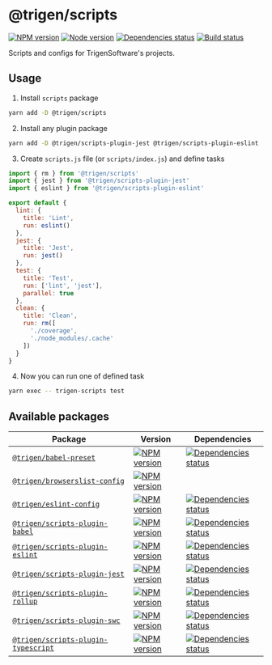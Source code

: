 # @trigen/scripts

[![NPM version][npm]][npm-url]
[![Node version][node]][node-url]
[![Dependencies status][deps]][deps-url]
[![Build status][build]][build-url]

[npm]: https://img.shields.io/npm/v/%40trigen/scripts.svg
[npm-url]: https://www.npmjs.com/package/@trigen/scripts

[node]: https://img.shields.io/node/v/%40trigen/scripts.svg
[node-url]: https://nodejs.org

[deps]: https://img.shields.io/librariesio/release/npm/@trigen/scripts
[deps-url]: https://libraries.io/npm/@trigen%2Fscripts/tree

[build]: https://img.shields.io/github/workflow/status/TrigenSoftware/scripts/CI.svg
[build-url]: https://github.com/TrigenSoftware/scripts/actions

Scripts and configs for TrigenSoftware's projects.

## Usage

1. Install `scripts` package

```bash
yarn add -D @trigen/scripts
```

2. Install any plugin package

```bash
yarn add -D @trigen/scripts-plugin-jest @trigen/scripts-plugin-eslint
```

3. Create `scripts.js` file (or `scripts/index.js`) and define tasks

```js
import { rm } from '@trigen/scripts'
import { jest } from '@trigen/scripts-plugin-jest'
import { eslint } from '@trigen/scripts-plugin-eslint'

export default {
  lint: {
    title: 'Lint',
    run: eslint()
  },
  jest: {
    title: 'Jest',
    run: jest()
  },
  test: {
    title: 'Test',
    run: ['lint', 'jest'],
    parallel: true
  },
  clean: {
    title: 'Clean',
    run: rm([
      './coverage',
      './node_modules/.cache'
    ])
  }
}
```

4. Now you can run one of defined task

```bash
yarn exec -- trigen-scripts test
```

## Available packages

| Package | Version | Dependencies |
|---------|---------|--------------|
| [`@trigen/babel-preset`](packages/babel-preset#readme) | [![NPM version][babel-preset-npm]][babel-preset-npm-url] | [![Dependencies status][babel-preset-deps]][babel-preset-deps-url] |
| [`@trigen/browserslist-config`](packages/browserslist-config#readme) | [![NPM version][browserslist-config-npm]][browserslist-config-npm-url] | |
| [`@trigen/eslint-config`](packages/eslint-config#readme) | [![NPM version][eslint-config-npm]][eslint-config-npm-url] | [![Dependencies status][eslint-config-deps]][eslint-config-deps-url] |
| [`@trigen/scripts-plugin-babel`](packages/scripts-plugin-babel#readme) | [![NPM version][plugin-babel-npm]][plugin-babel-npm-url] | [![Dependencies status][plugin-babel-deps]][plugin-babel-deps-url] |
| [`@trigen/scripts-plugin-eslint`](packages/scripts-plugin-eslint#readme) | [![NPM version][plugin-eslint-npm]][plugin-eslint-npm-url] | [![Dependencies status][plugin-eslint-deps]][plugin-eslint-deps-url] |
| [`@trigen/scripts-plugin-jest`](packages/scripts-plugin-jest#readme) | [![NPM version][plugin-jest-npm]][plugin-jest-npm-url] | [![Dependencies status][plugin-jest-deps]][plugin-jest-deps-url] |
| [`@trigen/scripts-plugin-rollup`](packages/scripts-plugin-rollup#readme) | [![NPM version][plugin-rollup-npm]][plugin-rollup-npm-url] | [![Dependencies status][plugin-rollup-deps]][plugin-rollup-deps-url] |
| [`@trigen/scripts-plugin-swc`](packages/scripts-plugin-swc#readme) | [![NPM version][plugin-swc-npm]][plugin-swc-npm-url] | [![Dependencies status][plugin-swc-deps]][plugin-swc-deps-url] |
| [`@trigen/scripts-plugin-typescript`](packages/scripts-plugin-typescript#readme) | [![NPM version][plugin-typescript-npm]][plugin-typescript-npm-url] | [![Dependencies status][plugin-typescript-deps]][plugin-typescript-deps-url] |

<!-- babel-preset -->

[babel-preset-npm]: https://img.shields.io/npm/v/%40trigen/babel-preset.svg
[babel-preset-npm-url]: https://www.npmjs.com/package/@trigen/babel-preset

[babel-preset-deps]: https://img.shields.io/librariesio/release/npm/@trigen/babel-preset
[babel-preset-deps-url]: https://libraries.io/npm/@trigen%2Fbabel-preset/tree

<!-- browserslist-config -->

[browserslist-config-npm]: https://img.shields.io/npm/v/%40trigen/browserslist-config.svg
[browserslist-config-npm-url]: https://www.npmjs.com/package/@trigen/browserslist-config

<!-- eslint-config -->

[eslint-config-npm]: https://img.shields.io/npm/v/%40trigen/eslint-config.svg
[eslint-config-npm-url]: https://www.npmjs.com/package/@trigen/eslint-config

[eslint-config-deps]: https://img.shields.io/librariesio/release/npm/@trigen/eslint-config
[eslint-config-deps-url]: https://libraries.io/npm/@trigen%2Feslint-config/tree

<!-- scripts-plugin-babel -->

[plugin-babel-npm]: https://img.shields.io/npm/v/%40trigen/scripts-plugin-babel.svg
[plugin-babel-npm-url]: https://www.npmjs.com/package/@trigen/scripts-plugin-babel

[plugin-babel-deps]: https://img.shields.io/librariesio/release/npm/@trigen/scripts-plugin-babel
[plugin-babel-deps-url]: https://libraries.io/npm/@trigen%2Fscripts-plugin-babel/tree

<!-- scripts-plugin-eslint -->

[plugin-eslint-npm]: https://img.shields.io/npm/v/%40trigen/scripts-plugin-eslint.svg
[plugin-eslint-npm-url]: https://www.npmjs.com/package/@trigen/scripts-plugin-eslint

[plugin-eslint-deps]: https://img.shields.io/librariesio/release/npm/@trigen/scripts-plugin-eslint
[plugin-eslint-deps-url]: https://libraries.io/npm/@trigen%2Fscripts-plugin-eslint/tree

<!-- bscripts-plugin-jest -->

[plugin-jest-npm]: https://img.shields.io/npm/v/%40trigen/scripts-plugin-jest.svg
[plugin-jest-npm-url]: https://www.npmjs.com/package/@trigen/scripts-plugin-jest

[plugin-jest-deps]: https://img.shields.io/librariesio/release/npm/@trigen/scripts-plugin-jest
[plugin-jest-deps-url]: https://libraries.io/npm/@trigen%2Fscripts-plugin-jest/tree

<!-- scripts-plugin-rollup -->

[plugin-rollup-npm]: https://img.shields.io/npm/v/%40trigen/scripts-plugin-rollup.svg
[plugin-rollup-npm-url]: https://www.npmjs.com/package/@trigen/scripts-plugin-rollup

[plugin-rollup-deps]: https://img.shields.io/librariesio/release/npm/@trigen/scripts-plugin-rollup
[plugin-rollup-deps-url]: https://libraries.io/npm/@trigen%2Fscripts-plugin-rollup/tree

<!-- scripts-plugin-swc -->

[plugin-swc-npm]: https://img.shields.io/npm/v/%40trigen/scripts-plugin-swc.svg
[plugin-swc-npm-url]: https://www.npmjs.com/package/@trigen/scripts-plugin-swc

[plugin-swc-deps]: https://img.shields.io/librariesio/release/npm/@trigen/scripts-plugin-swc
[plugin-swc-deps-url]: https://libraries.io/npm/@trigen%2Fscripts-plugin-swc/tree

<!-- scripts-plugin-typescript -->

[plugin-typescript-npm]: https://img.shields.io/npm/v/%40trigen/scripts-plugin-typescript.svg
[plugin-typescript-npm-url]: https://www.npmjs.com/package/@trigen/scripts-plugin-typescript

[plugin-typescript-deps]: https://img.shields.io/librariesio/release/npm/@trigen/scripts-plugin-typescript
[plugin-typescript-deps-url]: https://libraries.io/npm/@trigen%2Fscripts-plugin-typescript/tree

